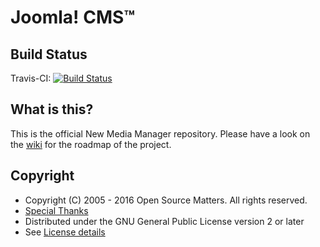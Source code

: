 Joomla! CMS™
====================

Build Status
---------------------
Travis-CI: [![Build Status](https://travis-ci.org/joomla-projects/media-manager-improvement.svg?branch=staging)](https://travis-ci.org/joomla-projects/media-manager-improvement)

What is this?
---------------------
This is the official New Media Manager repository. Please have a look on the [wiki](https://github.com/joomla-projects/media-manager-improvement/wiki) for the roadmap of the project.

Copyright
---------------------
* Copyright (C) 2005 - 2016 Open Source Matters. All rights reserved.
* [Special Thanks](https://docs.joomla.org/Joomla!_Credits_and_Thanks)
* Distributed under the GNU General Public License version 2 or later
* See [License details](https://docs.joomla.org/Joomla_Licenses)
